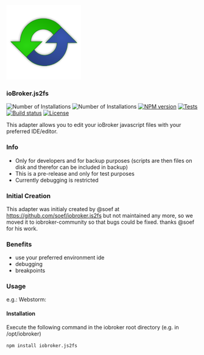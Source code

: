 ![Logo](admin/js2fs.png)

### ioBroker.js2fs
![Number of Installations](http://iobroker.live/badges/js2fs-community-installed.svg) ![Number of Installations](http://iobroker.live/badges/js2fs-community-stable.svg) 
[![NPM version](https://img.shields.io/npm/v/iobroker.js2fs.svg)](https://www.npmjs.com/package/iobroker.js2fs)
[![Tests](https://img.shields.io/travis/soef/iobroker.js2fs/master.svg)](https://travis-ci.org/soef/iobroker.js2fs)
[![Build status](https://ci.appveyor.com/api/projects/status/c92hrxu79mvs1qxo?svg=true)](https://ci.appveyor.com/project/soef/iobroker-js2fs)
[![License](https://img.shields.io/badge/license-MIT-blue.svg?style=flat)](https://github.com/soef/iobroker.js2fs/blob/master/LICENSE)

This adapter allows you to edit your ioBroker javascript files with your preferred IDE/editor.

### Info
- Only for developers and for backup purposes (scripts are then files on disk and therefor can be included in backup)
- This is a pre-release and only for test purposes
- Currently debugging is restricted

### Initial Creation
This adapter was initialy created by @soef at https://github.com/soef/iobroker.js2fs but not maintained any more, so we moved it to iobroker-community so that bugs could be fixed. thanks @soef for his work.

### Benefits
- use your preferred environment ide
- debugging
- breakpoints

### Usage
e.g.: Webstorm:


#### Installation
Execute the following command in the iobroker root directory (e.g. in /opt/iobroker)
```
npm install iobroker.js2fs
```
